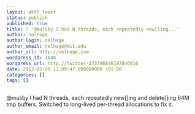 ```yaml
---
layout: aktt_tweet
status: publish
published: true
title: ! '@muliby I had N threads, each repeatedly new[]ing...'
author: nelhage
author_login: nelhage
author_email: nelhage@mit.edu
author_url: http://nelhage.com
wordpress_id: 1648
wordpress_url: http://twitter-173786846197846016
date: 2012-02-26 11:09:47.000000000 +01:00
categories: []
tags: []
---
```

@muliby I had N threads, each repeatedly new[]ing and delete[]ing 64M tmp buffers. Switched to long-lived per-thread allocations to fix it.
